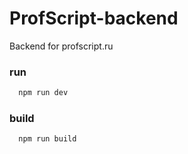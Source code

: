 # ProfScript-backend
Backend for profscript.ru

### run
```bash
  npm run dev
```

### build
```bash
  npm run build
```
